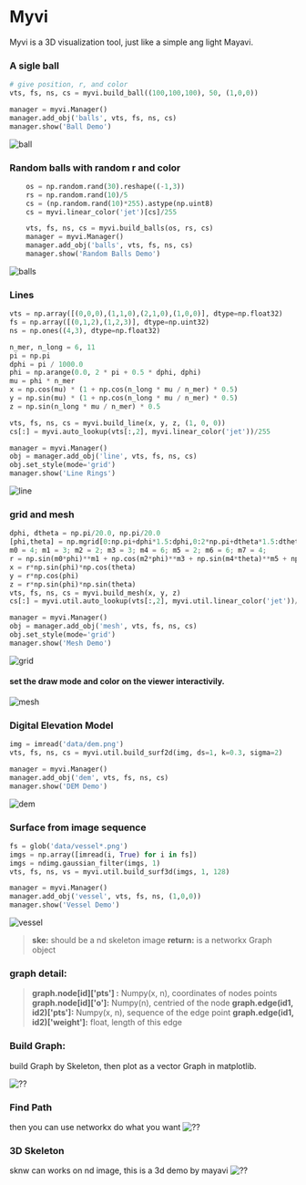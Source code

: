 Myvi
======================
Myvi is a 3D visualization tool, just like a simple ang light Mayavi.

### A sigle ball
```python
# give position, r, and color
vts, fs, ns, cs = myvi.build_ball((100,100,100), 50, (1,0,0))

manager = myvi.Manager()
manager.add_obj('balls', vts, fs, ns, cs)
manager.show('Ball Demo')
```
![](http://myvi.imagepy.org/imgs/ball.jpg "ball")

### Random balls with random r and color
```python
	os = np.random.rand(30).reshape((-1,3))
	rs = np.random.rand(10)/5
	cs = (np.random.rand(10)*255).astype(np.uint8)
	cs = myvi.linear_color('jet')[cs]/255

	vts, fs, ns, cs = myvi.build_balls(os, rs, cs)
	manager = myvi.Manager()
	manager.add_obj('balls', vts, fs, ns, cs)
	manager.show('Random Balls Demo')
 ```
 ![](http://myvi.imagepy.org/imgs/balls.jpg "balls")
 
 ### Lines
```python
vts = np.array([(0,0,0),(1,1,0),(2,1,0),(1,0,0)], dtype=np.float32)
fs = np.array([(0,1,2),(1,2,3)], dtype=np.uint32)
ns = np.ones((4,3), dtype=np.float32)

n_mer, n_long = 6, 11
pi = np.pi
dphi = pi / 1000.0
phi = np.arange(0.0, 2 * pi + 0.5 * dphi, dphi)
mu = phi * n_mer
x = np.cos(mu) * (1 + np.cos(n_long * mu / n_mer) * 0.5)
y = np.sin(mu) * (1 + np.cos(n_long * mu / n_mer) * 0.5)
z = np.sin(n_long * mu / n_mer) * 0.5

vts, fs, ns, cs = myvi.build_line(x, y, z, (1, 0, 0))
cs[:] = myvi.auto_lookup(vts[:,2], myvi.linear_color('jet'))/255

manager = myvi.Manager()
obj = manager.add_obj('line', vts, fs, ns, cs)
obj.set_style(mode='grid')
manager.show('Line Rings')
 ```
 ![](http://myvi.imagepy.org/imgs/line.jpg "line")
 
 ### grid and mesh
```python
dphi, dtheta = np.pi/20.0, np.pi/20.0  
[phi,theta] = np.mgrid[0:np.pi+dphi*1.5:dphi,0:2*np.pi+dtheta*1.5:dtheta]  
m0 = 4; m1 = 3; m2 = 2; m3 = 3; m4 = 6; m5 = 2; m6 = 6; m7 = 4;  
r = np.sin(m0*phi)**m1 + np.cos(m2*phi)**m3 + np.sin(m4*theta)**m5 + np.cos(m6*theta)**m7  
x = r*np.sin(phi)*np.cos(theta)  
y = r*np.cos(phi)  
z = r*np.sin(phi)*np.sin(theta)  
vts, fs, ns, cs = myvi.build_mesh(x, y, z)
cs[:] = myvi.util.auto_lookup(vts[:,2], myvi.util.linear_color('jet'))/255

manager = myvi.Manager()
obj = manager.add_obj('mesh', vts, fs, ns, cs)
obj.set_style(mode='grid')
manager.show('Mesh Demo')
 ```
 ![](http://myvi.imagepy.org/imgs/grid.jpg "grid")
#### set the draw mode and color on the viewer interactivily.
 ![](http://myvi.imagepy.org/imgs/mesh.jpg "mesh")
 
### Digital Elevation Model
```python
img = imread('data/dem.png')
vts, fs, ns, cs = myvi.util.build_surf2d(img, ds=1, k=0.3, sigma=2)

manager = myvi.Manager()
manager.add_obj('dem', vts, fs, ns, cs)
manager.show('DEM Demo')
 ```
 ![](http://myvi.imagepy.org/imgs/dem.jpg "dem")
 
### Surface from image sequence
```python
fs = glob('data/vessel*.png')
imgs = np.array([imread(i, True) for i in fs])
imgs = ndimg.gaussian_filter(imgs, 1)
vts, fs, ns, vs = myvi.util.build_surf3d(imgs, 1, 128)

manager = myvi.Manager()
manager.add_obj('vessel', vts, fs, ns, (1,0,0))
manager.show('Vessel Demo')
 ```
 ![](http://myvi.imagepy.org/imgs/vessel.jpg "vessel")
 
> **ske:** should be a nd skeleton image
> **return:** is a networkx Graph object
### graph detail:
> **graph.node[id]['pts'] :** Numpy(x, n), coordinates of nodes points
> **graph.node[id]['o']:** Numpy(n), centried of the node
> **graph.edge(id1, id2)['pts']:** Numpy(x, n), sequence of the edge point
> **graph.edge(id1, id2)['weight']:** float, length of this edge


### Build Graph:
build Graph by Skeleton, then plot as a vector Graph in matplotlib.

![](http://home.imagepy.org/sknw/buildgraph.png "??")
### Find Path
then you can use networkx do what you want
![](http://home.imagepy.org/sknw/findpath.png "??")
### 3D Skeleton
sknw can works on nd image, this is a 3d demo by mayavi
![](http://home.imagepy.org/sknw/3dgraph.png "??")